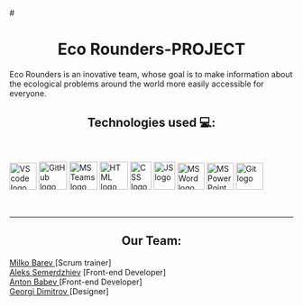#<h1 align="center"> Eco Rounders-PROJECT</h1>
Eco Rounders is an inovative team, whose goal is to make information about the ecological problems around the world more easily accessible for everyone.

<h2 align = "center"> Technologies used 💻:</h2>
<br>
<p>
 <img src="https://upload.wikimedia.org/wikipedia/commons/thumb/9/9a/Visual_Studio_Code_1.35_icon.svg/2048px-Visual_Studio_Code_1.35_icon.svg.png" alt="VS code logo" width=48px/>
    <img src="https://cdn-icons-png.flaticon.com/512/2111/2111612.png" alt="GitHub logo" width = "50px"/>
    <img src="https://img.icons8.com/color/344/microsoft-teams.png" alt = "MS Teams logo" width="50px" />
    <img src="https://upload.wikimedia.org/wikipedia/commons/thumb/6/61/HTML5_logo_and_wordmark.svg/640px-HTML5_logo_and_wordmark.svg.png" alt="HTML logo" width="50px" height = "50px"/>
    <img src="https://upload.wikimedia.org/wikipedia/commons/thumb/d/d5/CSS3_logo_and_wordmark.svg/120px-CSS3_logo_and_wordmark.svg.png" alt="CSS logo" width="38px" height = "50px"/>
   <img src="https://i0.wp.com/theicom.org/wp-content/uploads/2016/03/js-logo.png?fit=500%2C500&ssl=1&w=640" alt="JS logo" width="38px" height = "50px"/>
    <img src="https://img.icons8.com/color/344/ms-word.png" alt="MS Word logo" width=48px />
    <img src="https://img.icons8.com/color/344/ms-powerpoint.png" alt="MS PowerPoint logo" width=48px />
    <img src="https://upload.wikimedia.org/wikipedia/commons/thumb/3/3f/Git_icon.svg/1200px-Git_icon.svg.png" alt="Git logo" width=48px />
 </p>
<br>
<hr>
<h2 align = "center"> Our Team:</h2>
 <a href =https://github.com/MSBarev22 >Milko Barev  </a> [Scrum trainer]<br>
 <a href =https://github.com/AMSemerdzhiev22 >Aleks Semerdzhiev</a> [Front-end Developer]<br>
 <a href = https://github.com/AKBabev22>Anton Babev  </a> [Front-end Developer]<br>
 <a href = https://github.com/GSDimitrov22>Georgi Dimitrov </a> [Designer]<br>


